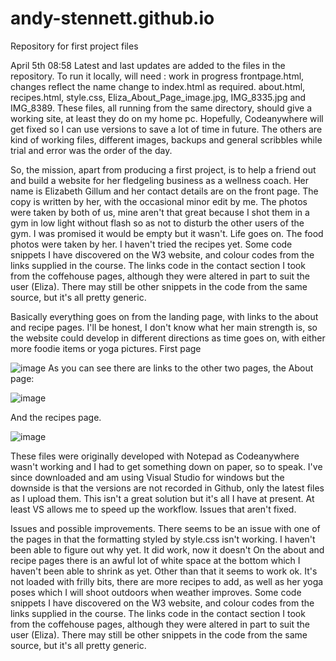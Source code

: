 # andy-stennett.github.io
Repository for first project files

April 5th 08:58
Latest and last updates are added to the files in the repository. To run it locally, will need :
work in progress frontpage.html, changes reflect the name change to index.html as required.
about.html,
recipes.html,
style.css,
Eliza_About_Page_image.jpg,
IMG_8335.jpg and 
IMG_8389. 
These files, all running from the same directory, should give a working site, at least they do on my home pc. Hopefully, Codeanywhere will get fixed so I can use versions to save a lot of time in future.
The others are kind of working files, different images, backups and general scribbles while trial and error was the order of the day.



So, the mission, apart from producing a first project, is to help a friend out and build a website for her fledgeling business as a wellness coach. Her name is Elizabeth Gillum and her contact details are on the front page. The copy is written by her, with the occasional minor edit by me. The photos were taken by both of us, mine aren't that great because I shot them in a gym in low light without flash so as not to disturb the other users of the gym. I was promised it would be empty but it wasn't. Life goes on.
The food photos were taken by her. I haven't tried the recipes yet.
Some code snippets I have discovered on the W3 website, and colour codes from the links supplied in the course. The links code in the contact section I took from the coffehouse pages, although they were altered in part to suit the user (Eliza). There may still be other snippets in the code from the same source, but it's all pretty generic. 


Basically everything goes on from the landing page, with links to the about and recipe pages. I'll be honest, I don't know what her main strength is, so the website could develop in different directions as time goes on, with either more foodie items or yoga pictures.
First page

![image](https://github.com/Andy-Stennett/andy-stennett.github.io/assets/83307633/acfcfb02-e936-4830-979e-2e9aab20e73d)
As you can see there are links to the other two pages, the About page:

![image](https://github.com/Andy-Stennett/andy-stennett.github.io/assets/83307633/9711c6c3-4cad-4533-8913-93bdbf436096)

And the recipes page.

![image](https://github.com/Andy-Stennett/andy-stennett.github.io/assets/83307633/20f58659-b9ff-42b5-9ea9-ea4c8050205b)




These files were originally developed with Notepad as Codeanywhere wasn't working and I had to get something down on paper, so to speak. I've since downloaded and am using Visual Studio for windows but the downside is that the versions are not recorded in Github, only the latest files as I upload them. This isn't a great solution but it's all I have at present. At least VS allows me to speed up the workflow.
Issues that aren't fixed.

Issues and possible improvements.
There seems to be an issue with one of the pages in that the formatting styled by style.css isn't working. I haven't been able to figure out why yet. It did work, now it doesn't 
On the about and recipe pages there is an awful lot of white space at the bottom which I haven't been able to shrink as yet. Other than that it seems to work ok. It's not loaded with frilly bits, there are more recipes to add, as well as her yoga poses which I will shoot outdoors when weather improves. Some code snippets I have discovered on the W3 website, and colour codes from the links supplied in the course. The links code in the contact section I took from the coffehouse pages, although they were altered in part to suit the user (Eliza). There may still be other snippets in the code from the same source, but it's all pretty generic. 

